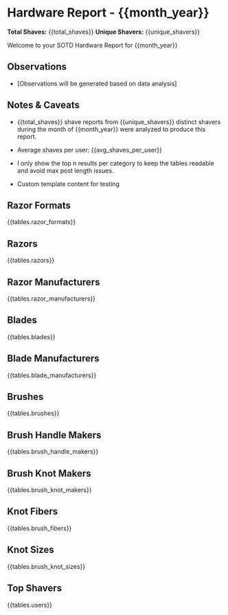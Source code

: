 # Hardware Report - {{month_year}}

**Total Shaves:** {{total_shaves}}
**Unique Shavers:** {{unique_shavers}}

Welcome to your SOTD Hardware Report for {{month_year}}

## Observations

* [Observations will be generated based on data analysis]

## Notes & Caveats

* {{total_shaves}} shave reports from {{unique_shavers}} distinct shavers during the month of {{month_year}} were analyzed to produce this report.

* Average shaves per user: {{avg_shaves_per_user}}

* I only show the top n results per category to keep the tables readable and avoid max post length issues.

* Custom template content for testing

## Razor Formats

{{tables.razor_formats}}

## Razors

{{tables.razors}}

## Razor Manufacturers

{{tables.razor_manufacturers}}

## Blades

{{tables.blades}}

## Blade Manufacturers

{{tables.blade_manufacturers}}

## Brushes

{{tables.brushes}}

## Brush Handle Makers

{{tables.brush_handle_makers}}

## Brush Knot Makers

{{tables.brush_knot_makers}}

## Knot Fibers

{{tables.brush_fibers}}

## Knot Sizes

{{tables.brush_knot_sizes}}

## Top Shavers

{{tables.users}}
